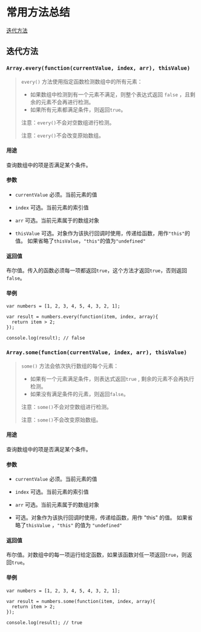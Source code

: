 # 常用方法总结

[迭代方法](#arrayeveryfunctioncurrentvalue-index-arr-thisvalue)

## 迭代方法

### `Array.every(function(currentValue, index, arr), thisValue)`

> `every()` 方法使用指定函数检测数组中的所有元素：
> * 如果数组中检测到有一个元素不满足，则整个表达式返回 `false` ，且剩余的元素不会再进行检测。
> * 如果所有元素都满足条件，则返回`true`。
>
> 注意：`every()`不会对空数组进行检测。
> 
> 注意：`every()`不会改变原始数组。


#### 用途
查询数组中的项是否满足某个条件。

#### 参数
* `currentValue` 必须。当前元素的值
* `index` 可选。当前元素的索引值
* `arr` 可选。当前元素属于的数组对象

* `thisValue` 可选。对象作为该执行回调时使用，传递给函数，用作`"this"`的值。
如果省略了`thisValue`，`"this"`的值为`"undefined"`

#### 返回值
布尔值。传入的函数必须每一项都返回`true`，这个方法才返回`true`，否则返回`false`。

#### 举例
```
var numbers = [1, 2, 3, 4, 5, 4, 3, 2, 1];

var result = numbers.every(function(item, index, array){
  return item > 2;
});

console.log(result); // false
```

### `Array.some(function(currentValue, index, arr), thisValue)`

> `some()` 方法会依次执行数组的每个元素：
> * 如果有一个元素满足条件，则表达式返回`true` , 剩余的元素不会再执行检测。
> * 如果没有满足条件的元素，则返回`false`。
>
> 注意：`some()`不会对空数组进行检测。
> 
> 注意：`some()`不会改变原始数组。

#### 用途
查询数组中的项是否满足某个条件。

#### 参数
* `currentValue` 必须。当前元素的值
* `index` 可选。当前元素的索引值
* `arr` 可选。当前元素属于的数组对象

* 可选。对象作为该执行回调时使用，传递给函数，用作 "this" 的值。
如果省略了`thisValue` ，`"this"` 的值为 `"undefined"`

#### 返回值
布尔值。对数组中的每一项运行给定函数，如果该函数对任一项返回`true`，则返回`true`。

#### 举例
```
var numbers = [1, 2, 3, 4, 5, 4, 3, 2, 1];

var result = numbers.some(function(item, index, array){
  return item > 2;
});

console.log(result); // true
```
